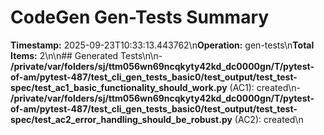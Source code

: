# CodeGen Gen-Tests Summary

**Timestamp:** 2025-09-23T10:33:13.443762\n**Operation:** gen-tests\n**Total Items:** 2\n\n## Generated Tests\n\n- **/private/var/folders/sj/ttm056wn69ncqkyty42kd_dc0000gn/T/pytest-of-am/pytest-487/test_cli_gen_tests_basic0/test_output/test_test-spec/test_ac1_basic_functionality_should_work.py** (AC1): created\n- **/private/var/folders/sj/ttm056wn69ncqkyty42kd_dc0000gn/T/pytest-of-am/pytest-487/test_cli_gen_tests_basic0/test_output/test_test-spec/test_ac2_error_handling_should_be_robust.py** (AC2): created\n